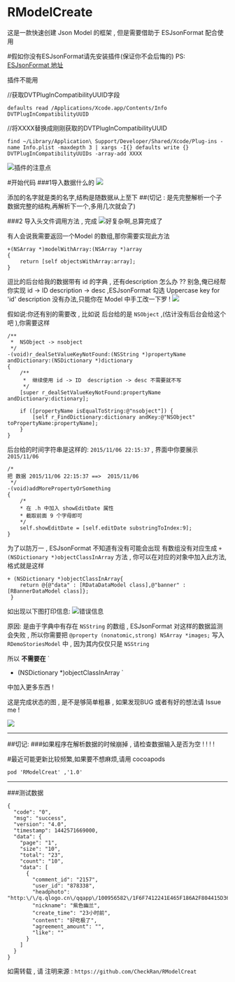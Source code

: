 # RModelCreate
 这是一款快速创建 Json Model 的框架 , 但是需要借助于 ESJsonFormat 配合使用
 
#假如你没有ESJsonFormat请先安装插件(保证你不会后悔的)
PS: [ESJsonFormat 地址](https://github.com/EnjoySR/ESJsonFormat-Xcode)

插件不能用 

//获取DVTPlugInCompatibilityUUID字段
```
defaults read /Applications/Xcode.app/Contents/Info DVTPlugInCompatibilityUUID 
```

//将XXXX替换成刚刚获取的DVTPlugInCompatibilityUUID 
```
find ~/Library/Application\ Support/Developer/Shared/Xcode/Plug-ins -name Info.plist -maxdepth 3 | xargs -I{} defaults write {} DVTPlugInCompatibilityUUIDs -array-add XXXX
```


![插件的注意点](https://github.com/CheckRan/RModelCreat/raw/master/ScreenShot/1.png)

#开始代码
###1导入数据什么的
![](https://github.com/CheckRan/RModelCreat/raw/master/ScreenShot/2.png)

添加的名字就是类的名字,结构是随数据从上至下
##(切记 : 是先完整解析一个子数据完整的结构,再解析下一个,多用几次就会了)

###2 导入头文件调用方法 , 完成
![好复杂啊,总算完成了](https://github.com/CheckRan/RModelCreat/raw/master/ScreenShot/3.png)


有人会说我需要返回一个Model 的数组,那你需要实现此方法

```
+(NSArray *)modelWithArray:(NSArray *)array
{
    return [self objectsWithArray:array];
}
```
逗比的后台给我的数据带有 id 的字典 , 还有description 怎么办 ?? 
别急,俺已经帮你实现 id -> ID   description -> desc 
,ESJsonFormat 勾选 Uppercase key for 'id'
description 没有办法,只能你在 Model 中手工改一下罗 !
![](https://github.com/CheckRan/RModelCreat/raw/master/ScreenShot/4.png)


假如说:你还有别的需要改 , 比如说 后台给的是 `NSObject` ,(估计没有后台会给这个吧 ),你需要这样

```
/**
 *  NSObject -> nsobject
 */
-(void)r_dealSetValueKeyNotFound:(NSString *)propertyName andDictionary:(NSDictionary *)dictionary
{
    /**
     *  继续使用 id -> ID  description -> desc 不需要就不写
     */
    [super r_dealSetValueKeyNotFound:propertyName andDictionary:dictionary];
    
    if ([propertyName isEqualToString:@"nsobject"]) {
        [self r_FindDictionary:dictionary andKey:@"NSObject" toPropertyName:propertyName];
    }
}
```
后台给的时间字符串是这样的:
`2015/11/06 22:15:37` , 界面中你要展示 `  2015/11/06`

```
/* 
把 数据 2015/11/06 22:15:37 ==>  2015/11/06
 */
-(void)addMorePropertyOrSomething
{
	/*
	* 在 .h 中加入 showEditDate 属性
	* 截取前面 9 个字母即可
	*/
	self.showEditDate = [self.editDate substringToIndex:9];
}
```

为了以防万一 , ESJsonFormat 不知道有没有可能会出现 有数组没有对应生成  `+ (NSDictionary *)objectClassInArray` 方法 , 你可以在对应的对象中加入此方法,格式就是这样

```
+ (NSDictionary *)objectClassInArray{
    return @{@"data" : [RDataDataModel class],@"banner" : [RBannerDataModel class]};
 }
```

如出现以下图打印信息:
![错误信息](https://github.com/CheckRan/RModelCreat/raw/master/ScreenShot/5.png)

原因: 是由于字典中有存在 `NSString` 的数组 ,  ESJsonFormat 对这样的数据监测会失败 , 所以你需要把 
`
@property (nonatomic,strong) NSArray *images;
` 
写入
 `
 RDemoStoriesModel
 ` 
 中 , 因为其内仅仅只是
  `
  NSString
  ` 
 
   所以 **不需要在**
   `
   + (NSDictionary *)objectClassInArray
    `
    
中加入更多东西 ! 

这是完成状态的图 , 是不是够简单粗暴 , 如果发现BUG 或者有好的想法请 Issue me !

![](https://github.com/CheckRan/RModelCreat/raw/master/ScreenShot/6.png)

---
##切记: 
###如果程序在解析数据的时候崩掉 , 请检查数据输入是否为空 ! ! ! !

#最近可能更新比较频繁,如果要不想麻烦,请用 cocoapods 

`
pod 'RModelCreat' ,'1.0'
`

---

###测试数据
```
{
  "code": "0",
  "msg": "success",
  "version": "4.0",
  "timestamp": 1442571669000,
  "data": {
    "page": "1",
    "size": "10",
    "total": "23",
    "count": "10",
    "data": [
      {
        "comment_id": "2157",
        "user_id": "878338",
        "headphoto": "http:\/\/q.qlogo.cn\/qqapp\/100956582\/1F6F7412241E465F186A2F804415D36E\/100",
        "nickname": "紫色幽兰",
        "create_time": "23小时前",
        "content": "好吃极了",
        "agreement_amount": "",
        "like": ""
      }  
    ]
  }
}
```
如需转载 , 请 注明来源 :
`
 https://github.com/CheckRan/RModelCreat
 `